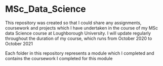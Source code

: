 # MSc_Data_Science
This repository was created so that I could share any assignments, coursework and projects which I have undertaken in the course of my MSc data Science course at Loughborough University.
I will update regularly throughout the duration of my course, which runs from October 2020 to October 2021

Each folder in this repository represents a module which I completed and contains the coursework I completed for this module
